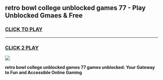 
## retro bowl college unblocked games 77 - Play Unblocked Gmaes & Free
<h3>
<a href="https://news.freeplayer.one?title=retro_bowl_college_unblocked_games_77&ref=16F">CLICK TO PLAY</a></h3>
<hr>

<h3>
<a href="https://news.freeplayer.one?title=retro_bowl_college_unblocked_games_77&ref=16F">CLICK 2 PLAY</a>
  
</h3>

<a href="https://news.freeplayer.one?title=retro_bowl_college_unblocked_games_77&ref=16F/"><img src="https://clearcache.store/games.png"></a>


**retro bowl college unblocked games 77 games unblocked: Your Gateway to Fun and Accessible Online Gaming**
